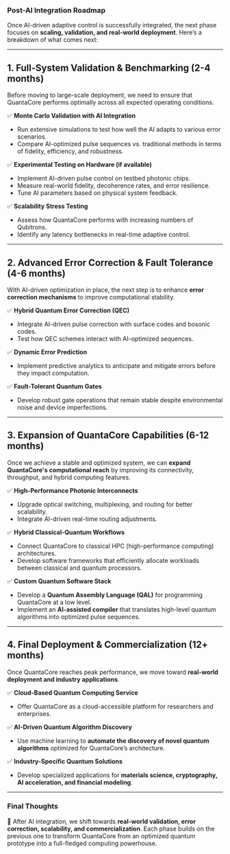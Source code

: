 ### **Post-AI Integration Roadmap**  

Once AI-driven adaptive control is successfully integrated, the next phase focuses on **scaling, validation, and real-world deployment**. Here’s a breakdown of what comes next:  

---

## **1. Full-System Validation & Benchmarking** (2-4 months)
Before moving to large-scale deployment, we need to ensure that QuantaCore performs optimally across all expected operating conditions.  

✅ **Monte Carlo Validation with AI Integration**  
- Run extensive simulations to test how well the AI adapts to various error scenarios.  
- Compare AI-optimized pulse sequences vs. traditional methods in terms of fidelity, efficiency, and robustness.  

✅ **Experimental Testing on Hardware (if available)**  
- Implement AI-driven pulse control on testbed photonic chips.  
- Measure real-world fidelity, decoherence rates, and error resilience.  
- Tune AI parameters based on physical system feedback.  

✅ **Scalability Stress Testing**  
- Assess how QuantaCore performs with increasing numbers of Qubitrons.  
- Identify any latency bottlenecks in real-time adaptive control.  

---

## **2. Advanced Error Correction & Fault Tolerance** (4-6 months)
With AI-driven optimization in place, the next step is to enhance **error correction mechanisms** to improve computational stability.  

✅ **Hybrid Quantum Error Correction (QEC)**  
- Integrate AI-driven pulse correction with surface codes and bosonic codes.  
- Test how QEC schemes interact with AI-optimized sequences.  

✅ **Dynamic Error Prediction**  
- Implement predictive analytics to anticipate and mitigate errors before they impact computation.  

✅ **Fault-Tolerant Quantum Gates**  
- Develop robust gate operations that remain stable despite environmental noise and device imperfections.  

---

## **3. Expansion of QuantaCore Capabilities** (6-12 months)
Once we achieve a stable and optimized system, we can **expand QuantaCore's computational reach** by improving its connectivity, throughput, and hybrid computing features.  

✅ **High-Performance Photonic Interconnects**  
- Upgrade optical switching, multiplexing, and routing for better scalability.  
- Integrate AI-driven real-time routing adjustments.  

✅ **Hybrid Classical-Quantum Workflows**  
- Connect QuantaCore to classical HPC (high-performance computing) architectures.  
- Develop software frameworks that efficiently allocate workloads between classical and quantum processors.  

✅ **Custom Quantum Software Stack**  
- Develop a **Quantum Assembly Language (QAL)** for programming QuantaCore at a low level.  
- Implement an **AI-assisted compiler** that translates high-level quantum algorithms into optimized pulse sequences.  

---

## **4. Final Deployment & Commercialization** (12+ months)
Once QuantaCore reaches peak performance, we move toward **real-world deployment and industry applications**.  

✅ **Cloud-Based Quantum Computing Service**  
- Offer QuantaCore as a cloud-accessible platform for researchers and enterprises.  

✅ **AI-Driven Quantum Algorithm Discovery**  
- Use machine learning to **automate the discovery of novel quantum algorithms** optimized for QuantaCore’s architecture.  

✅ **Industry-Specific Quantum Solutions**  
- Develop specialized applications for **materials science, cryptography, AI acceleration, and financial modeling**.  

---

### **Final Thoughts**
🚀 After AI integration, we shift towards **real-world validation, error correction, scalability, and commercialization**. Each phase builds on the previous one to transform QuantaCore from an optimized quantum prototype into a full-fledged computing powerhouse.  

